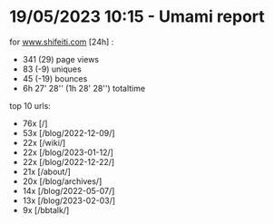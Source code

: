 # 19/05/2023 10:15 - Umami report
for www.shifeiti.com [24h] :

 - 341 (29) page views
 - 83 (-9) uniques
 - 45 (-19) bounces
 - 6h 27' 28'' (1h 28' 28'') totaltime


top 10 urls:
 - 76x [/]
 - 53x [/blog/2022-12-09/]
 - 22x [/wiki/]
 - 22x [/blog/2023-01-12/]
 - 22x [/blog/2022-12-22/]
 - 21x [/about/]
 - 20x [/blog/archives/]
 - 14x [/blog/2022-05-07/]
 - 13x [/blog/2023-02-03/]
 - 9x [/bbtalk/]


